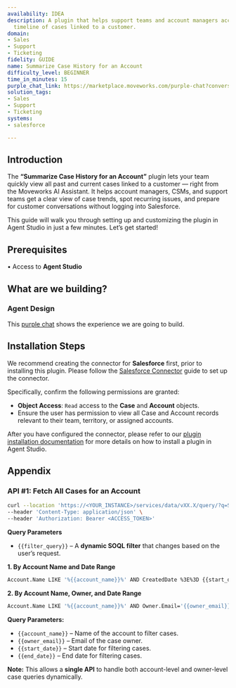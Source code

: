 ```yaml
---
availability: IDEA
description: A plugin that helps support teams and account managers access the full
  timeline of cases linked to a customer.
domain:
- Sales
- Support
- Ticketing
fidelity: GUIDE
name: Summarize Case History for an Account
difficulty_level: BEGINNER
time_in_minutes: 15
purple_chat_link: https://marketplace.moveworks.com/purple-chat?conversation=%7B%22messages%22%3A%5B%7B%22role%22%3A%22user%22%2C%22parts%22%3A%5B%7B%22richText%22%3A%22Summarize+case+history+for+Acme+Corp%22%7D%5D%7D%2C%7B%22role%22%3A%22assistant%22%2C%22parts%22%3A%5B%7B%22reasoningSteps%22%3A%5B%7B%22status%22%3A%22success%22%2C%22richText%22%3A%22Identifying+account%3A+%3Cb+xmlns%3D%5C%22http%3A%2F%2Fwww.w3.org%2F1999%2Fxhtml%5C%22%3EAcme+Corp%3C%2Fb%3E.%22%7D%5D%7D%2C%7B%22richText%22%3A%22%3Cp+xmlns%3D%5C%22http%3A%2F%2Fwww.w3.org%2F1999%2Fxhtml%5C%22%3EOkay%2C+I+can+summarize+the+case+history+for+%3Cb%3EAcme+Corp%3C%2Fb%3E.+What+timeframe+are+you+interested+in+%28e.g.%2C+%27last+year%27%2C+%27Q1+2024%27%2C+%27last+3+months%27%29%3F%3C%2Fp%3E%22%7D%5D%7D%2C%7B%22role%22%3A%22user%22%2C%22parts%22%3A%5B%7B%22richText%22%3A%22last+year%22%7D%5D%7D%2C%7B%22role%22%3A%22assistant%22%2C%22parts%22%3A%5B%7B%22reasoningSteps%22%3A%5B%7B%22status%22%3A%22success%22%2C%22richText%22%3A%22Identifying+account%3A+%3Cb+xmlns%3D%5C%22http%3A%2F%2Fwww.w3.org%2F1999%2Fxhtml%5C%22%3EAcme+Corp%3C%2Fb%3E+and+timeframe%3A+%3Cb+xmlns%3D%5C%22http%3A%2F%2Fwww.w3.org%2F1999%2Fxhtml%5C%22%3Elast+year+%282023%29%3C%2Fb%3E.%22%7D%2C%7B%22status%22%3A%22success%22%2C%22richText%22%3A%22Retrieving+case+history+for+%3Cb+xmlns%3D%5C%22http%3A%2F%2Fwww.w3.org%2F1999%2Fxhtml%5C%22%3EAcme+Corp%3C%2Fb%3E+from+%3Cb+xmlns%3D%5C%22http%3A%2F%2Fwww.w3.org%2F1999%2Fxhtml%5C%22%3ESalesforce%3C%2Fb%3E%2C+filtered+for+%3Cb+xmlns%3D%5C%22http%3A%2F%2Fwww.w3.org%2F1999%2Fxhtml%5C%22%3E2023%3C%2Fb%3E.%22%7D%5D%7D%2C%7B%22richText%22%3A%22%3Cp+xmlns%3D%5C%22http%3A%2F%2Fwww.w3.org%2F1999%2Fxhtml%5C%22%3EHere%27s+a+summary+of+the+case+history+for+%3Cb%3EAcme+Corp%3C%2Fb%3E+for+%3Cb%3Elast+year+%282023%29%3C%2Fb%3E%3A%3C%2Fp%3E%3Cul+xmlns%3D%5C%22http%3A%2F%2Fwww.w3.org%2F1999%2Fxhtml%5C%22%3E%3Cli%3E%3Cb%3ETotal+Cases%3C%2Fb%3E%3A+90%3C%2Fli%3E%3Cli%3E%3Cb%3EStatus+Breakdown%3C%2Fb%3E%3A%3Cul%3E%3Cli%3EClosed%3A+75+%2883%25%29%3C%2Fli%3E%3Cli%3EOpen%3A+10+%2811%25%29%3C%2Fli%3E%3Cli%3EEscalated%3A+5+%286%25%29%3C%2Fli%3E%3C%2Ful%3E%3C%2Fli%3E%3Cli%3E%3Cb%3EPriority+Breakdown%3C%2Fb%3E%3A%3Cul%3E%3Cli%3EHigh%3A+10+%2811%25%29%3C%2Fli%3E%3Cli%3EMedium%3A+50+%2856%25%29%3C%2Fli%3E%3Cli%3ELow%3A+30+%2833%25%29%3C%2Fli%3E%3C%2Ful%3E%3C%2Fli%3E%3Cli%3E%3Cb%3ETop+Case+Categories%3C%2Fb%3E%3A%3Cul%3E%3Cli%3ETechnical+Support%3A+45%3C%2Fli%3E%3Cli%3EBilling+Inquiry%3A+20%3C%2Fli%3E%3Cli%3EFeature+Request%3A+15%3C%2Fli%3E%3Cli%3EProduct+Bug%3A+10%3C%2Fli%3E%3C%2Ful%3E%3C%2Fli%3E%3Cli%3E%3Cb%3EAverage+Resolution+Time%3C%2Fb%3E%3A+3.1+days%3C%2Fli%3E%3C%2Ful%3E%22%7D%2C%7B%22citations%22%3A%5B%7B%22connectorName%22%3A%22salesforce%22%2C%22citationTitle%22%3A%22Acme+Corp+Case+History+Summary+-+2023%22%7D%5D%7D%5D%7D%2C%7B%22role%22%3A%22user%22%2C%22parts%22%3A%5B%7B%22richText%22%3A%22How+many+cases+has+Acme+Corp+opened+per+quarter%3F%22%7D%5D%7D%2C%7B%22role%22%3A%22assistant%22%2C%22parts%22%3A%5B%7B%22reasoningSteps%22%3A%5B%7B%22status%22%3A%22success%22%2C%22richText%22%3A%22Identifying+trend+request+for+%3Cb+xmlns%3D%5C%22http%3A%2F%2Fwww.w3.org%2F1999%2Fxhtml%5C%22%3EAcme+Corp%3C%2Fb%3E+cases+by+quarter.%22%7D%2C%7B%22status%22%3A%22success%22%2C%22richText%22%3A%22Retrieving+quarterly+case+count+data+for+%3Cb+xmlns%3D%5C%22http%3A%2F%2Fwww.w3.org%2F1999%2Fxhtml%5C%22%3EAcme+Corp%3C%2Fb%3E+from+%3Cb+xmlns%3D%5C%22http%3A%2F%2Fwww.w3.org%2F1999%2Fxhtml%5C%22%3ESalesforce%3C%2Fb%3E.%22%7D%5D%7D%2C%7B%22richText%22%3A%22%3Cp+xmlns%3D%5C%22http%3A%2F%2Fwww.w3.org%2F1999%2Fxhtml%5C%22%3EHere%27s+a+breakdown+of+cases+opened+by+%3Cb%3EAcme+Corp%3C%2Fb%3E+per+quarter+over+the+last+year%3A%3C%2Fp%3E%3Cul+xmlns%3D%5C%22http%3A%2F%2Fwww.w3.org%2F1999%2Fxhtml%5C%22%3E%3Cli%3E%3Cb%3EQ1+2024%3C%2Fb%3E%3A+15+cases%3C%2Fli%3E%3Cli%3E%3Cb%3EQ4+2023%3C%2Fb%3E%3A+22+cases%3C%2Fli%3E%3Cli%3E%3Cb%3EQ3+2023%3C%2Fb%3E%3A+28+cases%3C%2Fli%3E%3Cli%3E%3Cb%3EQ2+2023%3C%2Fb%3E%3A+20+cases%3C%2Fli%3E%3C%2Ful%3E%3Cp+xmlns%3D%5C%22http%3A%2F%2Fwww.w3.org%2F1999%2Fxhtml%5C%22%3EThe+number+of+cases+has+generally+been+decreasing.+Is+there+a+specific+quarter+you%27d+like+more+details+on%3F%3C%2Fp%3E%22%7D%2C%7B%22citations%22%3A%5B%7B%22connectorName%22%3A%22salesforce%22%2C%22citationTitle%22%3A%22Acme+Corp+Quarterly+Case+Trend%22%7D%5D%7D%5D%7D%2C%7B%22role%22%3A%22user%22%2C%22parts%22%3A%5B%7B%22richText%22%3A%22Show+me+escalated+cases+for+Acme+Corp%22%7D%5D%7D%2C%7B%22role%22%3A%22assistant%22%2C%22parts%22%3A%5B%7B%22reasoningSteps%22%3A%5B%7B%22status%22%3A%22success%22%2C%22richText%22%3A%22Identifying+request+to+drill+down+into+%3Cb+xmlns%3D%5C%22http%3A%2F%2Fwww.w3.org%2F1999%2Fxhtml%5C%22%3EEscalated%3C%2Fb%3E+cases+for+%3Cb+xmlns%3D%5C%22http%3A%2F%2Fwww.w3.org%2F1999%2Fxhtml%5C%22%3EAcme+Corp%3C%2Fb%3E.%22%7D%2C%7B%22status%22%3A%22success%22%2C%22richText%22%3A%22Filtering+and+retrieving+details+for+escalated+cases+from+%3Cb+xmlns%3D%5C%22http%3A%2F%2Fwww.w3.org%2F1999%2Fxhtml%5C%22%3ESalesforce%3C%2Fb%3E.%22%7D%5D%7D%2C%7B%22richText%22%3A%22%3Cp+xmlns%3D%5C%22http%3A%2F%2Fwww.w3.org%2F1999%2Fxhtml%5C%22%3EHere+are+the+%3Cb%3E5+escalated+cases%3C%2Fb%3E+for+%3Cb%3EAcme+Corp%3C%2Fb%3E%3A%3C%2Fp%3E%3Cul+xmlns%3D%5C%22http%3A%2F%2Fwww.w3.org%2F1999%2Fxhtml%5C%22%3E%3Cli%3E%3Cb%3ECase+Number%3C%2Fb%3E%3A+CS-2024-00567%3Cul%3E%3Cli%3E%3Cb%3ESubject%3C%2Fb%3E%3A+Critical+System+Outage%3C%2Fli%3E%3Cli%3E%3Cb%3EStatus%3C%2Fb%3E%3A+Open%3C%2Fli%3E%3Cli%3E%3Cb%3EAge%3C%2Fb%3E%3A+3+days%3C%2Fli%3E%3C%2Ful%3E%3C%2Fli%3E%3Cli%3E%3Cb%3ECase+Number%3C%2Fb%3E%3A+CS-2024-00412%3Cul%3E%3Cli%3E%3Cb%3ESubject%3C%2Fb%3E%3A+Data+Loss+Incident%3C%2Fli%3E%3Cli%3E%3Cb%3EStatus%3C%2Fb%3E%3A+Open%3C%2Fli%3E%3Cli%3E%3Cb%3EAge%3C%2Fb%3E%3A+7+days%3C%2Fli%3E%3C%2Ful%3E%3C%2Fli%3E%3Cli%3E%3Cb%3ECase+Number%3C%2Fb%3E%3A+CS-2023-01123%3Cul%3E%3Cli%3E%3Cb%3ESubject%3C%2Fb%3E%3A+Persistent+Performance+Issues%3C%2Fli%3E%3Cli%3E%3Cb%3EStatus%3C%2Fb%3E%3A+Escalated+%28Pending+Resolution%29%3C%2Fli%3E%3Cli%3E%3Cb%3EAge%3C%2Fb%3E%3A+15+days%3C%2Fli%3E%3C%2Ful%3E%3C%2Fli%3E%3Cli%3E%3Cb%3ECase+Number%3C%2Fb%3E%3A+CS-2023-00987%3Cul%3E%3Cli%3E%3Cb%3ESubject%3C%2Fb%3E%3A+Billing+Discrepancy+-+High+Value%3C%2Fli%3E%3Cli%3E%3Cb%3EStatus%3C%2Fb%3E%3A+Escalated+%28Closed%29%3C%2Fli%3E%3Cli%3E%3Cb%3EAge%3C%2Fb%3E%3A+20+days%3C%2Fli%3E%3C%2Ful%3E%3C%2Fli%3E%3Cli%3E%3Cb%3ECase+Number%3C%2Fb%3E%3A+CS-2023-00765%3Cul%3E%3Cli%3E%3Cb%3ESubject%3C%2Fb%3E%3A+Unresponsive+Support+-+Tier+1%3C%2Fli%3E%3Cli%3E%3Cb%3EStatus%3C%2Fb%3E%3A+Escalated+%28Closed%29%3C%2Fli%3E%3Cli%3E%3Cb%3EAge%3C%2Fb%3E%3A+30+days%3C%2Fli%3E%3C%2Ful%3E%3C%2Fli%3E%3C%2Ful%3E%3Cp+xmlns%3D%5C%22http%3A%2F%2Fwww.w3.org%2F1999%2Fxhtml%5C%22%3EWould+you+like+to+view+the+full+details+of+any+specific+case%3F%3C%2Fp%3E%22%7D%2C%7B%22citations%22%3A%5B%7B%22connectorName%22%3A%22salesforce%22%2C%22citationTitle%22%3A%22Case+CS-2024-00567%22%7D%2C%7B%22connectorName%22%3A%22salesforce%22%2C%22citationTitle%22%3A%22Case+CS-2024-00412%22%7D%2C%7B%22connectorName%22%3A%22salesforce%22%2C%22citationTitle%22%3A%22Case+CS-2023-01123%22%7D%2C%7B%22connectorName%22%3A%22salesforce%22%2C%22citationTitle%22%3A%22Case+CS-2023-00987%22%7D%2C%7B%22connectorName%22%3A%22salesforce%22%2C%22citationTitle%22%3A%22Case+CS-2023-00765%22%7D%5D%7D%5D%7D%5D%7D
solution_tags:
- Sales
- Support
- Ticketing
systems:
- salesforce

---
```

## **Introduction**

The **“Summarize Case History for an Account”** plugin lets your team quickly view all past and current cases linked to a customer — right from the Moveworks AI Assistant. It helps account managers, CSMs, and support teams get a clear view of case trends, spot recurring issues, and prepare for customer conversations without logging into Salesforce.

This guide will walk you through setting up and customizing the plugin in Agent Studio in just a few minutes. Let’s get started!

## **Prerequisites**

• Access to **Agent Studio**

## **What are we building?**

### **Agent Design**

This [purple chat](https://marketplace.moveworks.com/purple-chat?conversation=%7B%22messages%22%3A%5B%7B%22role%22%3A%22user%22%2C%22parts%22%3A%5B%7B%22richText%22%3A%22Summarize+case+history+for+Acme+Corp%22%7D%5D%7D%2C%7B%22role%22%3A%22assistant%22%2C%22parts%22%3A%5B%7B%22reasoningSteps%22%3A%5B%7B%22status%22%3A%22success%22%2C%22richText%22%3A%22Identifying+account%3A+%3Cb+xmlns%3D%5C%22http%3A%2F%2Fwww.w3.org%2F1999%2Fxhtml%5C%22%3EAcme+Corp%3C%2Fb%3E.%22%7D%5D%7D%2C%7B%22richText%22%3A%22%3Cp+xmlns%3D%5C%22http%3A%2F%2Fwww.w3.org%2F1999%2Fxhtml%5C%22%3EOkay%2C+I+can+summarize+the+case+history+for+%3Cb%3EAcme+Corp%3C%2Fb%3E.+What+timeframe+are+you+interested+in+%28e.g.%2C+%27last+year%27%2C+%27Q1+2024%27%2C+%27last+3+months%27%29%3F%3C%2Fp%3E%22%7D%5D%7D%2C%7B%22role%22%3A%22user%22%2C%22parts%22%3A%5B%7B%22richText%22%3A%22last+year%22%7D%5D%7D%2C%7B%22role%22%3A%22assistant%22%2C%22parts%22%3A%5B%7B%22reasoningSteps%22%3A%5B%7B%22status%22%3A%22success%22%2C%22richText%22%3A%22Identifying+account%3A+%3Cb+xmlns%3D%5C%22http%3A%2F%2Fwww.w3.org%2F1999%2Fxhtml%5C%22%3EAcme+Corp%3C%2Fb%3E+and+timeframe%3A+%3Cb+xmlns%3D%5C%22http%3A%2F%2Fwww.w3.org%2F1999%2Fxhtml%5C%22%3Elast+year+%282023%29%3C%2Fb%3E.%22%7D%2C%7B%22status%22%3A%22success%22%2C%22richText%22%3A%22Retrieving+case+history+for+%3Cb+xmlns%3D%5C%22http%3A%2F%2Fwww.w3.org%2F1999%2Fxhtml%5C%22%3EAcme+Corp%3C%2Fb%3E+from+%3Cb+xmlns%3D%5C%22http%3A%2F%2Fwww.w3.org%2F1999%2Fxhtml%5C%22%3ESalesforce%3C%2Fb%3E%2C+filtered+for+%3Cb+xmlns%3D%5C%22http%3A%2F%2Fwww.w3.org%2F1999%2Fxhtml%5C%22%3E2023%3C%2Fb%3E.%22%7D%5D%7D%2C%7B%22richText%22%3A%22%3Cp+xmlns%3D%5C%22http%3A%2F%2Fwww.w3.org%2F1999%2Fxhtml%5C%22%3EHere%27s+a+summary+of+the+case+history+for+%3Cb%3EAcme+Corp%3C%2Fb%3E+for+%3Cb%3Elast+year+%282023%29%3C%2Fb%3E%3A%3C%2Fp%3E%3Cul+xmlns%3D%5C%22http%3A%2F%2Fwww.w3.org%2F1999%2Fxhtml%5C%22%3E%3Cli%3E%3Cb%3ETotal+Cases%3C%2Fb%3E%3A+90%3C%2Fli%3E%3Cli%3E%3Cb%3EStatus+Breakdown%3C%2Fb%3E%3A%3Cul%3E%3Cli%3EClosed%3A+75+%2883%25%29%3C%2Fli%3E%3Cli%3EOpen%3A+10+%2811%25%29%3C%2Fli%3E%3Cli%3EEscalated%3A+5+%286%25%29%3C%2Fli%3E%3C%2Ful%3E%3C%2Fli%3E%3Cli%3E%3Cb%3EPriority+Breakdown%3C%2Fb%3E%3A%3Cul%3E%3Cli%3EHigh%3A+10+%2811%25%29%3C%2Fli%3E%3Cli%3EMedium%3A+50+%2856%25%29%3C%2Fli%3E%3Cli%3ELow%3A+30+%2833%25%29%3C%2Fli%3E%3C%2Ful%3E%3C%2Fli%3E%3Cli%3E%3Cb%3ETop+Case+Categories%3C%2Fb%3E%3A%3Cul%3E%3Cli%3ETechnical+Support%3A+45%3C%2Fli%3E%3Cli%3EBilling+Inquiry%3A+20%3C%2Fli%3E%3Cli%3EFeature+Request%3A+15%3C%2Fli%3E%3Cli%3EProduct+Bug%3A+10%3C%2Fli%3E%3C%2Ful%3E%3C%2Fli%3E%3Cli%3E%3Cb%3EAverage+Resolution+Time%3C%2Fb%3E%3A+3.1+days%3C%2Fli%3E%3C%2Ful%3E%22%7D%2C%7B%22citations%22%3A%5B%7B%22connectorName%22%3A%22salesforce%22%2C%22citationTitle%22%3A%22Acme+Corp+Case+History+Summary+-+2023%22%7D%5D%7D%5D%7D%2C%7B%22role%22%3A%22user%22%2C%22parts%22%3A%5B%7B%22richText%22%3A%22How+many+cases+has+Acme+Corp+opened+per+quarter%3F%22%7D%5D%7D%2C%7B%22role%22%3A%22assistant%22%2C%22parts%22%3A%5B%7B%22reasoningSteps%22%3A%5B%7B%22status%22%3A%22success%22%2C%22richText%22%3A%22Identifying+trend+request+for+%3Cb+xmlns%3D%5C%22http%3A%2F%2Fwww.w3.org%2F1999%2Fxhtml%5C%22%3EAcme+Corp%3C%2Fb%3E+cases+by+quarter.%22%7D%2C%7B%22status%22%3A%22success%22%2C%22richText%22%3A%22Retrieving+quarterly+case+count+data+for+%3Cb+xmlns%3D%5C%22http%3A%2F%2Fwww.w3.org%2F1999%2Fxhtml%5C%22%3EAcme+Corp%3C%2Fb%3E+from+%3Cb+xmlns%3D%5C%22http%3A%2F%2Fwww.w3.org%2F1999%2Fxhtml%5C%22%3ESalesforce%3C%2Fb%3E.%22%7D%5D%7D%2C%7B%22richText%22%3A%22%3Cp+xmlns%3D%5C%22http%3A%2F%2Fwww.w3.org%2F1999%2Fxhtml%5C%22%3EHere%27s+a+breakdown+of+cases+opened+by+%3Cb%3EAcme+Corp%3C%2Fb%3E+per+quarter+over+the+last+year%3A%3C%2Fp%3E%3Cul+xmlns%3D%5C%22http%3A%2F%2Fwww.w3.org%2F1999%2Fxhtml%5C%22%3E%3Cli%3E%3Cb%3EQ1+2024%3C%2Fb%3E%3A+15+cases%3C%2Fli%3E%3Cli%3E%3Cb%3EQ4+2023%3C%2Fb%3E%3A+22+cases%3C%2Fli%3E%3Cli%3E%3Cb%3EQ3+2023%3C%2Fb%3E%3A+28+cases%3C%2Fli%3E%3Cli%3E%3Cb%3EQ2+2023%3C%2Fb%3E%3A+20+cases%3C%2Fli%3E%3C%2Ful%3E%3Cp+xmlns%3D%5C%22http%3A%2F%2Fwww.w3.org%2F1999%2Fxhtml%5C%22%3EThe+number+of+cases+has+generally+been+decreasing.+Is+there+a+specific+quarter+you%27d+like+more+details+on%3F%3C%2Fp%3E%22%7D%2C%7B%22citations%22%3A%5B%7B%22connectorName%22%3A%22salesforce%22%2C%22citationTitle%22%3A%22Acme+Corp+Quarterly+Case+Trend%22%7D%5D%7D%5D%7D%2C%7B%22role%22%3A%22user%22%2C%22parts%22%3A%5B%7B%22richText%22%3A%22Show+me+escalated+cases+for+Acme+Corp%22%7D%5D%7D%2C%7B%22role%22%3A%22assistant%22%2C%22parts%22%3A%5B%7B%22reasoningSteps%22%3A%5B%7B%22status%22%3A%22success%22%2C%22richText%22%3A%22Identifying+request+to+drill+down+into+%3Cb+xmlns%3D%5C%22http%3A%2F%2Fwww.w3.org%2F1999%2Fxhtml%5C%22%3EEscalated%3C%2Fb%3E+cases+for+%3Cb+xmlns%3D%5C%22http%3A%2F%2Fwww.w3.org%2F1999%2Fxhtml%5C%22%3EAcme+Corp%3C%2Fb%3E.%22%7D%2C%7B%22status%22%3A%22success%22%2C%22richText%22%3A%22Filtering+and+retrieving+details+for+escalated+cases+from+%3Cb+xmlns%3D%5C%22http%3A%2F%2Fwww.w3.org%2F1999%2Fxhtml%5C%22%3ESalesforce%3C%2Fb%3E.%22%7D%5D%7D%2C%7B%22richText%22%3A%22%3Cp+xmlns%3D%5C%22http%3A%2F%2Fwww.w3.org%2F1999%2Fxhtml%5C%22%3EHere+are+the+%3Cb%3E5+escalated+cases%3C%2Fb%3E+for+%3Cb%3EAcme+Corp%3C%2Fb%3E%3A%3C%2Fp%3E%3Cul+xmlns%3D%5C%22http%3A%2F%2Fwww.w3.org%2F1999%2Fxhtml%5C%22%3E%3Cli%3E%3Cb%3ECase+Number%3C%2Fb%3E%3A+CS-2024-00567%3Cul%3E%3Cli%3E%3Cb%3ESubject%3C%2Fb%3E%3A+Critical+System+Outage%3C%2Fli%3E%3Cli%3E%3Cb%3EStatus%3C%2Fb%3E%3A+Open%3C%2Fli%3E%3Cli%3E%3Cb%3EAge%3C%2Fb%3E%3A+3+days%3C%2Fli%3E%3C%2Ful%3E%3C%2Fli%3E%3Cli%3E%3Cb%3ECase+Number%3C%2Fb%3E%3A+CS-2024-00412%3Cul%3E%3Cli%3E%3Cb%3ESubject%3C%2Fb%3E%3A+Data+Loss+Incident%3C%2Fli%3E%3Cli%3E%3Cb%3EStatus%3C%2Fb%3E%3A+Open%3C%2Fli%3E%3Cli%3E%3Cb%3EAge%3C%2Fb%3E%3A+7+days%3C%2Fli%3E%3C%2Ful%3E%3C%2Fli%3E%3Cli%3E%3Cb%3ECase+Number%3C%2Fb%3E%3A+CS-2023-01123%3Cul%3E%3Cli%3E%3Cb%3ESubject%3C%2Fb%3E%3A+Persistent+Performance+Issues%3C%2Fli%3E%3Cli%3E%3Cb%3EStatus%3C%2Fb%3E%3A+Escalated+%28Pending+Resolution%29%3C%2Fli%3E%3Cli%3E%3Cb%3EAge%3C%2Fb%3E%3A+15+days%3C%2Fli%3E%3C%2Ful%3E%3C%2Fli%3E%3Cli%3E%3Cb%3ECase+Number%3C%2Fb%3E%3A+CS-2023-00987%3Cul%3E%3Cli%3E%3Cb%3ESubject%3C%2Fb%3E%3A+Billing+Discrepancy+-+High+Value%3C%2Fli%3E%3Cli%3E%3Cb%3EStatus%3C%2Fb%3E%3A+Escalated+%28Closed%29%3C%2Fli%3E%3Cli%3E%3Cb%3EAge%3C%2Fb%3E%3A+20+days%3C%2Fli%3E%3C%2Ful%3E%3C%2Fli%3E%3Cli%3E%3Cb%3ECase+Number%3C%2Fb%3E%3A+CS-2023-00765%3Cul%3E%3Cli%3E%3Cb%3ESubject%3C%2Fb%3E%3A+Unresponsive+Support+-+Tier+1%3C%2Fli%3E%3Cli%3E%3Cb%3EStatus%3C%2Fb%3E%3A+Escalated+%28Closed%29%3C%2Fli%3E%3Cli%3E%3Cb%3EAge%3C%2Fb%3E%3A+30+days%3C%2Fli%3E%3C%2Ful%3E%3C%2Fli%3E%3C%2Ful%3E%3Cp+xmlns%3D%5C%22http%3A%2F%2Fwww.w3.org%2F1999%2Fxhtml%5C%22%3EWould+you+like+to+view+the+full+details+of+any+specific+case%3F%3C%2Fp%3E%22%7D%2C%7B%22citations%22%3A%5B%7B%22connectorName%22%3A%22salesforce%22%2C%22citationTitle%22%3A%22Case+CS-2024-00567%22%7D%2C%7B%22connectorName%22%3A%22salesforce%22%2C%22citationTitle%22%3A%22Case+CS-2024-00412%22%7D%2C%7B%22connectorName%22%3A%22salesforce%22%2C%22citationTitle%22%3A%22Case+CS-2023-01123%22%7D%2C%7B%22connectorName%22%3A%22salesforce%22%2C%22citationTitle%22%3A%22Case+CS-2023-00987%22%7D%2C%7B%22connectorName%22%3A%22salesforce%22%2C%22citationTitle%22%3A%22Case+CS-2023-00765%22%7D%5D%7D%5D%7D%5D%7D) shows the experience we are going to build.

## **Installation Steps**

We recommend creating the connector for **Salesforce** first, prior to installing this plugin. Please follow the [Salesforce Connector](https://marketplace.moveworks.com/connectors/salesforce#how-to-implement) guide to set up the connector.

Specifically, confirm the following permissions are granted:

- **Object Access**: `Read` access to the **Case** and **Account** objects.
- Ensure the user has permission to view all Case and Account records relevant to their team, territory, or assigned accounts.

After you have configured the connector, please refer to our [plugin installation documentation](https://help.moveworks.com/docs/ai-agent-marketplace-installation) for more details on how to install a plugin in Agent Studio.

## **Appendix**

### **API #1: Fetch All Cases for an Account**

```bash
curl --location 'https://<YOUR_INSTANCE>/services/data/vXX.X/query/?q=SELECT+CaseNumber,+Subject,+Status,+Priority,+Type,+IsEscalated,+CreatedDate,+ClosedDate,+Account.Name,+Owner.Name,+Owner.Email+FROM+Case+WHERE+{{filter_query}}' \
--header 'Content-Type: application/json' \
--header 'Authorization: Bearer <ACCESS_TOKEN>'
```

**Query Parameters**

- `{{filter_query}}` – A **dynamic SOQL filter** that changes based on the user’s request.

**1. By Account Name and Date Range**

```bash
Account.Name LIKE '%{{account_name}}%' AND CreatedDate %3E%3D {{start_date}} AND CreatedDate %3C%3D {{end_date}}
```

**2. By Account Name, Owner, and Date Range**

```bash
Account.Name LIKE '%{{account_name}}%' AND Owner.Email='{{owner_email}}' AND CreatedDate %3E%3D {{start_date}} AND CreatedDate %3C%3D {{end_date}}
```

**Query Parameters:**

- `{{account_name}}` – Name of the account to filter cases.
- `{{owner_email}}` – Email of the case owner.
- `{{start_date}}` – Start date for filtering cases.
- `{{end_date}}` – End date for filtering cases.

**Note:** This allows a **single API** to handle both account-level and owner-level case queries dynamically.